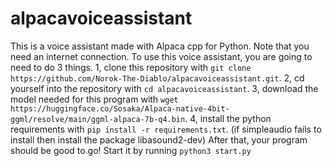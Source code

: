 # alpacavoiceassistant
This is a voice assistant made with Alpaca cpp for Python. Note that you need an internet connection. To use this voice assistant, you are going to need to do 3 things. 1, clone this repository with ```git clone https://github.com/Norok-The-Diablo/alpacavoiceassistant.git```. 2, cd yourself into the repository with ```cd alpacavoiceassistant```. 3, download the model needed for this program with ```wget https://huggingface.co/Sosaka/Alpaca-native-4bit-ggml/resolve/main/ggml-alpaca-7b-q4.bin```. 4, install the python requirements with ```pip install -r requirements.txt```. (if simpleaudio fails to install then install the package libasound2-dev) After that, your program should be good to go! Start it by running ```python3 start.py```
